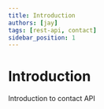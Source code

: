 ```yaml
---
title: Introduction
authors: [jay]
tags: [rest-api, contact]
sidebar_position: 1
---
```


# Introduction

Introduction to contact API
